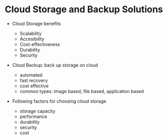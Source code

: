 # Cloud Storage and Backup Solutions

* Cloud Storage benefits
    * Scalability
    * Accesibility
    * Cost-effectiveness
    * Durability
    * Security

* Cloud Backup: back up storage on cloud
    * automated
    * fast recovery
    * cost effective
    * common types: image based, file based, application based

* Following factors for choosing cloud storage
    * storage capacity
    * performance
    * durability
    * security
    * cost